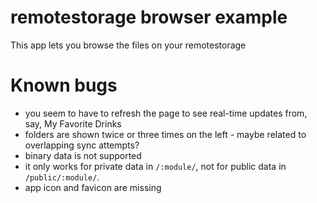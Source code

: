 # remotestorage browser example
This app lets you browse the files on your remotestorage

# Known bugs

* you seem to have to refresh the page to see real-time updates from, say, My Favorite Drinks
* folders are shown twice or three times on the left - maybe related to overlapping sync attempts?
* binary data is not supported
* it only works for private data in <code>/:module/</code>, not for public data in <code>/public/:module/</code>.
* app icon and favicon are missing
